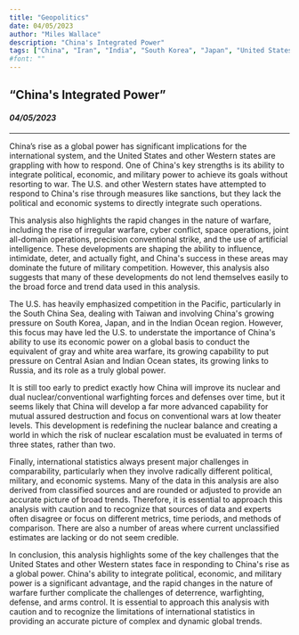 ```yaml
---
title: "Geopolitics"
date: 04/05/2023
author: "Miles Wallace"
description: "China's Integrated Power"
tags: ["China", "Iran", "India", "South Korea", "Japan", "United States"]
#font: ""
---
```

## “China's Integrated Power”
#### _04/05/2023_  
____
China’s rise as a global power has significant implications for the international system, and the United States and other Western states are grappling with how to respond. One of China's key strengths is its ability to integrate political, economic, and military power to achieve its goals without resorting to war. The U.S. and other Western states have attempted to respond to China's rise through measures like sanctions, but they lack the political and economic systems to directly integrate such operations.

This analysis also highlights the rapid changes in the nature of warfare, including the rise of irregular warfare, cyber conflict, space operations, joint all-domain operations, precision conventional strike, and the use of artificial intelligence. These developments are shaping the ability to influence, intimidate, deter, and actually fight, and China's success in these areas may dominate the future of military competition. However, this analysis also suggests that many of these developments do not lend themselves easily to the broad force and trend data used in this analysis.

The U.S. has heavily emphasized competition in the Pacific, particularly in the South China Sea, dealing with Taiwan and involving China's growing pressure on South Korea, Japan, and in the Indian Ocean region. However, this focus may have led the U.S. to understate the importance of China's ability to use its economic power on a global basis to conduct the equivalent of gray and white area warfare, its growing capability to put pressure on Central Asian and Indian Ocean states, its growing links to Russia, and its role as a truly global power.

It is still too early to predict exactly how China will improve its nuclear and dual nuclear/conventional warfighting forces and defenses over time, but it seems likely that China will develop a far more advanced capability for mutual assured destruction and focus on conventional wars at low theater levels. This development is redefining the nuclear balance and creating a world in which the risk of nuclear escalation must be evaluated in terms of three states, rather than two.

Finally, international statistics always present major challenges in comparability, particularly when they involve radically different political, military, and economic systems. Many of the data in this analysis are also derived from classified sources and are rounded or adjusted to provide an accurate picture of broad trends. Therefore, it is essential to approach this analysis with caution and to recognize that sources of data and experts often disagree or focus on different metrics, time periods, and methods of comparison. There are also a number of areas where current unclassified estimates are lacking or do not seem credible.

In conclusion, this analysis highlights some of the key challenges that the United States and other Western states face in responding to China's rise as a global power. China's ability to integrate political, economic, and military power is a significant advantage, and the rapid changes in the nature of warfare further complicate the challenges of deterrence, warfighting, defense, and arms control. It is essential to approach this analysis with caution and to recognize the limitations of international statistics in providing an accurate picture of complex and dynamic global trends.